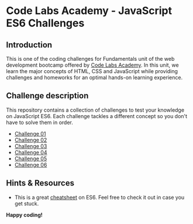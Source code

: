 # Code Labs Academy - JavaScript ES6 Challenges

## Introduction

This is one of the coding challenges for Fundamentals unit of the web development bootcamp offered by [Code Labs Academy](https://codelabsacademy.com/). In this unit, we learn the major concepts of HTML, CSS and JavaScript while providing challenges and homeworks for an optimal hands-on learning experience.

## Challenge description

This repository contains a collection of challenges to test your knowledge on JavaScript ES6. Each challenge tackles a different concept so you don't have to solve them in order.

- [Challenge 01](./01/)
- [Challenge 02](./02/)
- [Challenge 03](./03/)
- [Challenge 04](./04/)
- [Challenge 05](./05/)
- [Challenge 06](./06/)

## Hints & Resources

- This is a great [cheatsheet](https://devhints.io/es6) on ES6. Feel free to check it out in case you get stuck.

**Happy coding!**
